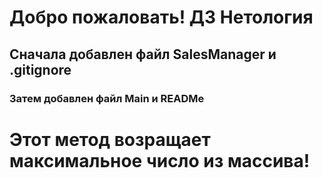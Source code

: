 # Добро пожаловать! ДЗ Нетология
## Сначала добавлен файл **SalesManager и .gitignore**
### Затем добавлен файл **Main** и **READMe**
# Этот метод возращает максимальное число из массива!